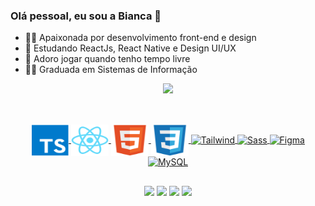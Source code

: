 ### Olá pessoal, eu sou a Bianca 👋

- 👩‍💻 Apaixonada por desenvolvimento front-end e design 
- 🌱 Estudando ReactJs, React Native e Design UI/UX
- 👾 Adoro jogar quando tenho tempo livre
- 👩‍🎓 Graduada em Sistemas de Informação

<div align="center">
  <a href="https://github.com/BiancaMarques97">
  <img height="200em" src="https://github-readme-stats.vercel.app/api/top-langs/?username=BiancaMarques97&layout=compact&langs_count=7&theme=jolly"/>
</div>

  ##
<div align="center"><br>
  <img align="center" alt="TypeScript" height="50" width="60" src="https://raw.githubusercontent.com/devicons/devicon/master/icons/typescript/typescript-plain.svg">
  <img align="center" alt="React" height="50" width="60" src="https://raw.githubusercontent.com/devicons/devicon/master/icons/react/react-original.svg">
  <img align="center" alt="HTML5" height="50" width="60" src="https://raw.githubusercontent.com/devicons/devicon/master/icons/html5/html5-original.svg">
  <img align="center" alt="CSS3" height="50" width="60" src="https://raw.githubusercontent.com/devicons/devicon/master/icons/css3/css3-original.svg">
  <img align="center" alt="Tailwind" height="50" width="60" src="https://cdn.jsdelivr.net/gh/devicons/devicon/icons/tailwindcss/tailwindcss-plain.svg">
  <img align="center" alt="Sass" height="50" width="60" src="https://cdn.jsdelivr.net/gh/devicons/devicon/icons/sass/sass-original.svg">
  <img align="center" alt="Figma" height="50" width="60" src="https://cdn.jsdelivr.net/gh/devicons/devicon/icons/figma/figma-original.svg">
  <img align="center" alt="MySQL" height="50" width="60" src="https://cdn.jsdelivr.net/gh/devicons/devicon/icons/mysql/mysql-original.svg">
</div>
  
  ##
  
  <div align="center"> 
   <a href="https://www.linkedin.com/in/bianca-marques-faria/" target="_blank"><img src="https://img.shields.io/badge/-LinkedIn-%230077B5?style=for-the-badge&logo=linkedin&logoColor=white" target="_blank"></a> 
   <a href = "mailto:biancamarques6565@gmail.com"><img src="https://img.shields.io/badge/Gmail-D14836?style=for-the-badge&logo=gmail&logoColor=white" target="_blank"></a>
  <a href="https://instagram.com/bianca.marques97" target="_blank"><img src="https://img.shields.io/badge/-Instagram-%23E4405F?style=for-the-badge&logo=instagram&logoColor=white" target="_blank"></a>
 	<a href="https://www.twitch.tv/biahmarques" target="_blank"><img src="https://img.shields.io/badge/Twitch-9146FF?style=for-the-badge&logo=twitch&logoColor=white" target="_blank"></a>
</div>

